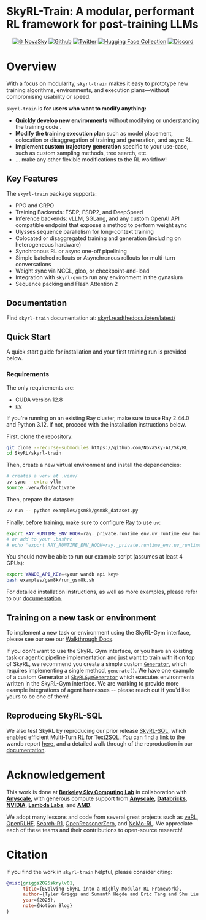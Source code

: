 # SkyRL-Train: A modular, performant RL framework for post-training LLMs
<div align="center">

[![🌐 NovaSky](https://img.shields.io/badge/-Visit%20Website-5865F2?style=for-the-badge)](https://novasky-ai.github.io/) [![Github](https://img.shields.io/badge/SkyRL-000000?style=for-the-badge&logo=github&logoColor=000&logoColor=white)](https://github.com/NovaSky-AI/SkyRL) [![Twitter](https://img.shields.io/badge/NovaSky-white?style=for-the-badge&logo=X&logoColor=000&color=000&labelColor=white)](https://x.com/NovaSkyAI) [![Hugging Face Collection](https://img.shields.io/badge/NovaSky-fcd022?style=for-the-badge&logo=huggingface&logoColor=000&labelColor)](https://huggingface.co/NovaSky-AI) [![Discord](https://img.shields.io/badge/NovaSky-5865F2?style=for-the-badge&logo=discord&logoColor=white)](https://discord.gg/RBAjeWSA)

</div>

# Overview

 With a focus on modularity, `skyrl-train` makes it easy to prototype new training algorithms, environments, and execution plans—without compromising usability or speed. 

`skyrl-train` is **for users who want to modify anything:**

- **Quickly develop new environments** without modifying or understanding the training code .
- **Modify the training execution plan** such as model placement, colocation or disaggregation of training and generation, and async RL.
- **Implement custom trajectory generation** specific to your use-case, such as custom sampling methods, tree search, etc.
- … make any other flexible modifications to the RL workflow!


## Key Features
The `skyrl-train` package supports:
- PPO and GRPO
- Training Backends: FSDP, FSDP2, and DeepSpeed
- Inference backends: vLLM, SGLang, and any custom OpenAI API compatible endpoint that exposes a method to perform weight sync
- Ulysses sequence parallelism for long-context training
- Colocated or disaggregated training and generation (including on heterogeneous hardware)
- Synchronous RL or async one-off pipelining
- Simple batched rollouts or Asynchronous rollouts for multi-turn conversations
- Weight sync via NCCL, gloo, or checkpoint-and-load
- Integration with `skyrl-gym` to run any environment in the gynasium
- Sequence packing and Flash Attention 2

## Documentation

Find `skyrl-train` documentation at: [skyrl.readthedocs.io/en/latest/](https://skyrl.readthedocs.io/en/latest/)

## Quick Start

A quick start guide for installation and your first training run is provided below.

### Requirements

The only requirements are:

- CUDA version 12.8
- [uv](https://docs.astral.sh/uv/)

If you're running on an existing Ray cluster, make sure to use Ray 2.44.0 and Python 3.12. If not, proceed with the installation instructions below.


First, clone the repository:

```bash
git clone --recurse-submodules https://github.com/NovaSky-AI/SkyRL
cd SkyRL/skyrl-train
```

Then, create a new virtual environment and install the dependencies:

```bash
# creates a venv at .venv/
uv sync --extra vllm 
source .venv/bin/activate
```

Then, prepare the dataset:

```bash
uv run -- python examples/gsm8k/gsm8k_dataset.py
```

Finally, before training, make sure to configure Ray to use `uv`:

```bash
export RAY_RUNTIME_ENV_HOOK=ray._private.runtime_env.uv_runtime_env_hook.hook
# or add to your .bashrc
# echo 'export RAY_RUNTIME_ENV_HOOK=ray._private.runtime_env.uv_runtime_env_hook.hook' >> ~/.bashrc
```

You should now be able to run our example script (assumes at least 4 GPUs):

```bash
export WANDB_API_KEY=<your wandb api key>
bash examples/gsm8k/run_gsm8k.sh
```

For detailed installation instructions, as well as more examples, please refer to our [documentation](https://skyrl.readthedocs.io/en/latest/).

## Training on a new task or environment

To implement a new task or environment using the SkyRL-Gym interface, please see our see our [Walkthrough Docs](https://skyrl.readthedocs.io/en/latest/tutorials/new_env.html).

If you don't want to use the SkyRL-Gym interface, or you have an existing task or agentic pipeline implementation and just want to train with it on top of SkyRL, we recommend you create a simple custom [`Generator`](skyrl_train/generators/base.py), which requires implementing a single method, `generate()`. We have one example of a custom Generator at [`SkyRLGymGenerator`](skyrl_train/generators/skyrl_gym_generator.py) which executes environments written in the SkyRL-Gym interface. We are working to provide more example integrations of agent harnesses -- please reach out if you'd like yours to be one of them!

## Reproducing SkyRL-SQL
We also test SkyRL by reproducing our prior release [SkyRL-SQL](https://novasky-ai.notion.site/skyrl-sql), which enabled efficient Multi-Turn RL for Text2SQL. 
You can find a link to the wandb report [here](https://wandb.ai/sky-posttraining-uc-berkeley/skyrl-sql/reports/SkyRL-SQL---VmlldzoxMzM0MTAyMw), and a detailed walk through of the reproduction in our [documentation](https://skyrl.readthedocs.io/en/latest/examples/multi_turn_text2sql.html).

# Acknowledgement

This work is done at [**Berkeley Sky Computing Lab**](https://sky.cs.berkeley.edu/) in collaboration with [**Anyscale**](https://www.anyscale.com/), with generous compute support from [**Anyscale**](https://www.anyscale.com/), [**Databricks**](https://www.databricks.com/), [**NVIDIA**](https://developer.nvidia.com/brev), [**Lambda Labs**](https://lambda.ai/), and [**AMD**](https://www.amd.com/en.html).

We adopt many lessons and code from several great projects such as [veRL](https://github.com/volcengine/verl), [OpenRLHF](https://github.com/OpenRLHF/OpenRLHF), [Search-R1](https://github.com/PeterGriffinJin/Search-R1), [OpenReasonerZero](https://github.com/Open-Reasoner-Zero/Open-Reasoner-Zero), and [NeMo-RL](https://github.com/NVIDIA-NeMo/RL). We appreciate each of these teams and their contributions to open-source research!



# Citation

If you find the work in `skyrl-train` helpful, please consider citing:
```bibtex
@misc{griggs2025skrylv01,
      title={Evolving SkyRL into a Highly-Modular RL Framework},
      author={Tyler Griggs and Sumanth Hegde and Eric Tang and Shu Liu and Shiyi Cao and Dacheng Li and Charlie Ruan and Philipp Moritz and Kourosh Hakhamaneshi and Richard Liaw and Akshay Malik and Matei Zaharia and Joseph E. Gonzalez and Ion Stoica},
      year={2025},
      note={Notion Blog}
}
```
